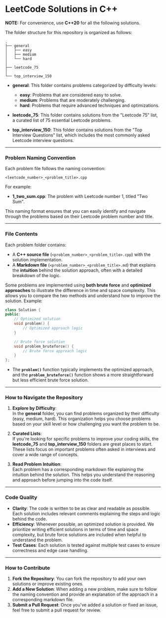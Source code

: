 # LeetCode Solutions in C++

**NOTE:** For convenience, use **C++20** for all the following solutions.

The folder structure for this repository is organized as follows:

```
.
├── general
│   ├── easy
│   ├── medium
│   └── hard
│   
├── leetcode_75
│   
└── top_interview_150
```

- **general**: This folder contains problems categorized by difficulty levels:
  - **easy**: Problems that are considered easy to solve.
  - **medium**: Problems that are moderately challenging.
  - **hard**: Problems that require advanced techniques and optimizations.

- **leetcode_75**: This folder contains solutions from the "Leetcode 75" list, a curated list of 75 essential Leetcode problems.
  
- **top_interview_150**: This folder contains solutions from the "Top Interview Questions" list, which includes the most commonly asked Leetcode interview questions.

---

### Problem Naming Convention

Each problem file follows the naming convention:

```
<leetcode_number>_<problem_title>.cpp
```

For example:
- **1_two_sum.cpp**: The problem with Leetcode number 1, titled "Two Sum".

This naming format ensures that you can easily identify and navigate through the problems based on their Leetcode problem number and title.

---

### File Contents

Each problem folder contains:

- A **C++ source file** (`<problem_number>_<problem_title>.cpp`) with the solution implementation.
- A **Markdown file** (`<problem_number>_<problem_title>.md`) that explains the **intuition** behind the solution approach, often with a detailed breakdown of the logic.

Some problems are implemented using **both brute force** and **optimized approaches** to illustrate the difference in time and space complexity. This allows you to compare the two methods and understand how to improve the solution. Example:

```cpp
class Solution {
public:
    // Optimized solution
    void problem() {
        // Optimized approach logic
    }

    // Brute force solution
    void problem_bruteforce() {
        // Brute force approach logic
    }
};
```

- The **`problem()`** function typically implements the optimized approach, and the **`problem_bruteforce()`** function shows a more straightforward but less efficient brute force solution.

---

### How to Navigate the Repository

1. **Explore by Difficulty**:  
   In the **general** folder, you can find problems organized by their difficulty (easy, medium, hard). This organization helps you choose problems based on your skill level or how challenging you want the problem to be.

2. **Curated Lists**:  
   If you're looking for specific problems to improve your coding skills, the **leetcode_75** and **top_interview_150** folders are great places to start. These lists focus on important problems often asked in interviews and cover a wide range of concepts.

3. **Read Problem Intuition**:  
   Each problem has a corresponding markdown file explaining the intuition behind the solution. This helps you understand the reasoning and approach before jumping into the code itself.

---

### Code Quality

- **Clarity**: The code is written to be as clear and readable as possible. Each solution includes relevant comments explaining the steps and logic behind the code.
- **Efficiency**: Whenever possible, an optimized solution is provided. We prioritize writing efficient solutions in terms of time and space complexity, but brute force solutions are included when helpful to understand the problem.
- **Test Cases**: Each solution is tested against multiple test cases to ensure correctness and edge case handling.

---

### How to Contribute

1. **Fork the Repository**: You can fork the repository to add your own solutions or improve existing ones.
2. **Add a New Solution**: When adding a new problem, make sure to follow the naming convention and provide an explanation of the approach in a corresponding markdown file.
3. **Submit a Pull Request**: Once you've added a solution or fixed an issue, feel free to submit a pull request for review.